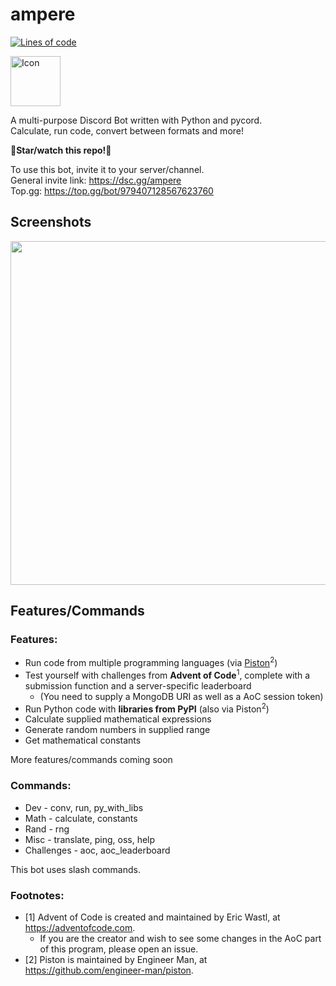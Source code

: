 # ampere
[![Lines of code](https://tokei.rs/b1/github/czlucius/ampere?category=code)](https://github.com/czlucius/ampere)

<img src="https://user-images.githubusercontent.com/58442255/189476048-affd92ce-1521-41a5-bbf7-0ba73ef81e7a.png" height=80 alt="Icon"/>  

A multi-purpose Discord Bot written with Python and pycord.  
Calculate, run code, convert between formats and more!

**🌟Star/watch this repo!🌟**

To use this bot, invite it to your server/channel.  
General invite link: https://dsc.gg/ampere  
Top.gg: https://top.gg/bot/979407128567623760

## Screenshots
<img src="https://user-images.githubusercontent.com/58442255/189299429-c1b57f62-71da-4466-b104-db9a00734100.png" height="550"></img>

## Features/Commands

### Features:
- Run code from multiple programming languages (via [Piston](https://github.com/engineer-man/piston)<sup>2</sup>)
- Test yourself with challenges from **Advent of Code**<sup>1</sup>, complete with a submission function and a server-specific leaderboard
  - (You need to supply a MongoDB URI as well as a AoC session token)
- Run Python code with **libraries from PyPI** (also via Piston<sup>2</sup>)
- Calculate supplied mathematical expressions
- Generate random numbers in supplied range
- Get mathematical constants

More features/commands coming soon


### Commands:
- Dev - conv, run, py_with_libs
- Math - calculate, constants
- Rand - rng
- Misc - translate, ping, oss, help
- Challenges - aoc, aoc_leaderboard

This bot uses slash commands.

### Footnotes:
- [1] Advent of Code is created and maintained by Eric Wastl, at https://adventofcode.com. 
  - If you are the creator and wish to see some changes in the AoC part of this program, please open an issue.
- [2] Piston is maintained by Engineer Man, at https://github.com/engineer-man/piston.
